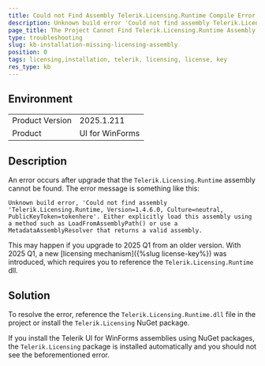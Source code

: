 ```yaml
---
title: Could not Find Assembly Telerik.Licensing.Runtime Compile Error After Upgrade
description: Unknown build error 'Could not find assembly Telerik.Licensing.Runtime' exception after upgrade.
page_title: The Project Cannot Find Telerik.Licensing.Runtime Assembly After Upgrade
type: troubleshooting
slug: kb-installation-missing-licensing-assembly
position: 0
tags: licensing,installation, telerik, licensing, license, key
res_type: kb
---
```


## Environment

<table>
	<tbody>
		<tr>
			<td>Product Version</td>
			<td>2025.1.211</td>
		</tr>
		<tr>
			<td>Product</td>
			<td>UI for WinForms</td>
		</tr>
	</tbody>
</table>

## Description

An error occurs after upgrade that the `Telerik.Licensing.Runtime` assembly cannot be found. The error message is something like this:

`Unknown build error, 'Could not find assembly 'Telerik.Licensing.Runtime, Version=1.4.6.0, Culture=neutral, PublicKeyToken=tokenhere'. Either explicitly load this assembly using a method such as LoadFromAssemblyPath() or use a MetadataAssemblyResolver that returns a valid assembly.`

This may happen if you upgrade to 2025 Q1 from an older version. With 2025 Q1, a new [licensing mechanism]({%slug license-key%}) was introduced, which requires you to reference the `Telerik.Licensing.Runtime` dll.

## Solution

To resolve the error, reference the `Telerik.Licensing.Runtime.dll` file in the project or install the `Telerik.Licensing` NuGet package.

If you install the Telerik UI for WinForms assemblies using NuGet packages, the `Telerik.Licensing` package is installed automatically and you should not see the beforementioned error.
